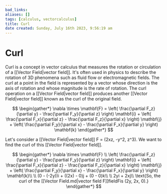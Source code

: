 ```yaml
---
bad_links: 
aliases: []
tags: [calculus, vectorcalculus]
title: Curl
date created: Sunday, July 16th 2023, 9:56:19 am
---
```

# Curl

Curl is a concept in vector calculus that measures the rotation or circulation of a [[Vector Field|vector field]]. It's often used in physics to describe the rotation of 3D phenomena such as fluid flow or electromagnetic fields. The curl at a point in the field is represented by a vector whose direction is the axis of rotation and whose magnitude is the rate of rotation. The curl operation on a [[Vector Field|vector field]] produces another [[Vector Field|vector field]] known as the curl of the original field.

$$
\begin{gather*}
\nabla \times \mathbf{F} = \left( \frac{\partial F_z}{\partial y} - \frac{\partial F_y}{\partial z} \right) \mathbf{i} + \left( \frac{\partial F_x}{\partial z} - \frac{\partial F_z}{\partial x} \right) \mathbf{j} +  \left( \frac{\partial F_y}{\partial x} - \frac{\partial F_x}{\partial y} \right)  \mathbf{k}
\end{gather*}
$$

Let's consider a [[Vector Field|vector field]] F = (2xz, -y^2, z^3). We want to find the curl of this [[Vector Field|vector field]].

$$
\begin{gather*}
\nabla \times \mathbf{F} \\ \left( \frac{\partial F_z}{\partial y} - \frac{\partial F_y}{\partial z} \right) \mathbf{i} + \left( \frac{\partial F_x}{\partial z} - \frac{\partial F_z}{\partial x} \right) \mathbf{j} +  \left( \frac{\partial F_y}{\partial x} - \frac{\partial F_x}{\partial y} \right)  \mathbf{k}\\
\\ (0 - (-2y))i + ((2x) - 0)j + (0 - 0)k\\
\\ 2yi + 2xj\\
\text{So, the curl of the [[Vector Field.md|vector field F]]fieldFis (2y, 2x, 0).}
\end{gather*}
$$
